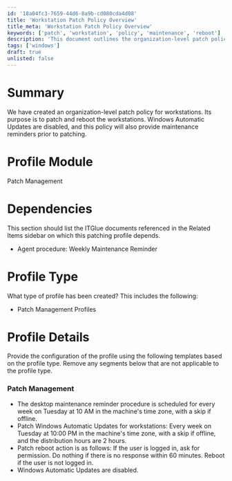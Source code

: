 ```yaml
---
id: '18a04fc3-7659-44d6-8a9b-cd080cda4d08'
title: 'Workstation Patch Policy Overview'
title_meta: 'Workstation Patch Policy Overview'
keywords: ['patch', 'workstation', 'policy', 'maintenance', 'reboot']
description: 'This document outlines the organization-level patch policy for workstations, detailing the procedures for patch management, including scheduling maintenance reminders, disabling Windows Automatic Updates, and managing reboot actions based on user activity.'
tags: ['windows']
draft: true
unlisted: false
---
```


# Summary
We have created an organization-level patch policy for workstations. Its purpose is to patch and reboot the workstations. Windows Automatic Updates are disabled, and this policy will also provide maintenance reminders prior to patching.

# Profile Module
Patch Management 

# Dependencies
This section should list the ITGlue documents referenced in the Related Items sidebar on which this patching profile depends.

- Agent procedure: Weekly Maintenance Reminder

# Profile Type
What type of profile has been created? This includes the following:

- Patch Management Profiles

# Profile Details
Provide the configuration of the profile using the following templates based on the profile type. Remove any segments below that are not applicable to the profile type.

### Patch Management
- The desktop maintenance reminder procedure is scheduled for every week on Tuesday at 10 AM in the machine's time zone, with a skip if offline.
- Patch Windows Automatic Updates for workstations: Every week on Tuesday at 10:00 PM in the machine's time zone, with a skip if offline, and the distribution hours are 2 hours.
- Patch reboot action is as follows: If the user is logged in, ask for permission. Do nothing if there is no response within 60 minutes. Reboot if the user is not logged in.
- Windows Automatic Updates are disabled.
